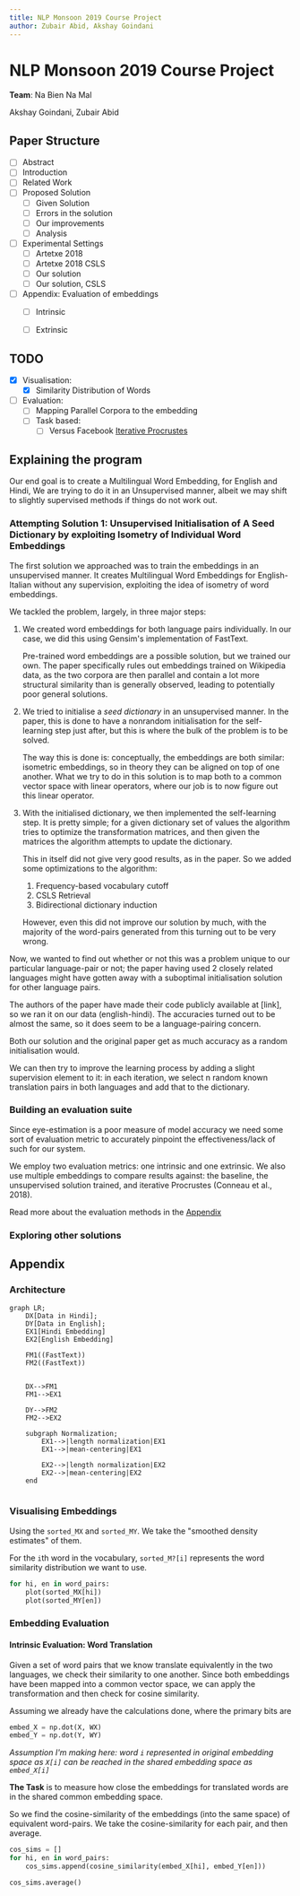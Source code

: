 ```yaml
---
title: NLP Monsoon 2019 Course Project
author: Zubair Abid, Akshay Goindani
---
```



# NLP Monsoon 2019 Course Project

**Team**: Na Bien Na Mal

Akshay Goindani, Zubair Abid


## Paper Structure

- [ ] Abstract
- [ ] Introduction
- [ ] Related Work
- [ ] Proposed Solution
    - [ ] Given Solution
    - [ ] Errors in the solution
    - [ ] Our improvements
    - [ ] Analysis 
- [ ] Experimental Settings
    - [ ] Artetxe 2018
    - [ ] Artetxe 2018 CSLS
    - [ ] Our solution
    - [ ] Our solution, CSLS 

- [ ] Appendix: Evaluation of embeddings
    - [ ] Intrinsic
    - [ ] Extrinsic 




## TODO

- [x] Visualisation:
    - [x] Similarity Distribution of Words
- [ ] Evaluation:
    - [ ] Mapping Parallel Corpora to the embedding
    - [ ] Task based:
        - [ ] Versus Facebook [Iterative Procrustes](https://github.com/facebookresearch/MUSE#the-supervised-way-iterative-procrustes-cpugpu)

## Explaining the program

Our end goal is to create a Multilingual Word Embedding, for English and Hindi, We are trying to do it in an Unsupervised manner, albeit we may shift to slightly supervised methods if things do not work out.


### Attempting Solution 1: Unsupervised Initialisation of A Seed Dictionary by exploiting Isometry of Individual Word Embeddings

The first solution we approached was to train the embeddings in an unsupervised manner. It creates Multilingual Word Embeddings for English-Italian without any supervision, exploiting the idea of isometry of word embeddings.

We tackled the problem, largely, in three major steps:

1. We created word embeddings for both language pairs individually. In our case, we did this using Gensim's implementation of FastText. 

    Pre-trained word embeddings are a possible solution, but we trained our own. The paper specifically rules out embeddings trained on Wikipedia data, as the two corpora are then parallel and contain a lot more structural similarity than is generally observed, leading to potentially poor general solutions. 
2. We tried to initialise a *seed dictionary* in an unsupervised manner. In the paper, this is done to have a nonrandom initialisation for the self-learning step just after, but this is where the bulk of the problem is to be solved.

    The way this is done is: conceptually, the embeddings are both similar: isometric embeddings, so in theory they can be aligned on top of one another. What we try to do in this solution is to map both to a common vector space with linear operators, where our job is to now figure out this linear operator.

3. With the initialised dictionary, we then implemented the self-learning step. It is pretty simple; for a given dictionary set of values the algorithm tries to optimize the transformation matrices, and then given the matrices the algorithm attempts to update the dictionary.

    This in itself did not give very good results, as in the paper. So we added some optimizations to the algorithm:

    1. Frequency-based vocabulary cutoff
    2. CSLS Retrieval
    3. Bidirectional dictionary induction

    However, even this did not improve our solution by much, with the majority of the word-pairs generated from this turning out to be very wrong. 

Now, we wanted to find out whether or not this was a problem unique to our particular language-pair or not; the paper having used 2 closely related languages might have gotten away with a suboptimal initialisation solution for other language pairs. 

The authors of the paper have made their code publicly available at [link], so we ran it on our data (english-hindi). The accuracies turned out to be almost the same, so it does seem to be a language-pairing concern. 

Both our solution and the original paper get as much accuracy as a random initialisation would.

We can then try to improve the learning process by adding a slight supervision element to it: in each iteration, we select n random known translation pairs in both languages and add that to the dictionary. 





### Building an evaluation suite

Since eye-estimation is a poor measure of model accuracy we need some sort of evaluation metric to accurately pinpoint the effectiveness/lack of such for our system.

We employ two evaluation metrics: one intrinsic and one extrinsic. We also use multiple embeddings to compare results against: the baseline, the unsupervised solution trained, and iterative Procrustes (Conneau et al., 2018). 

Read more about the evaluation methods in the [Appendix](#embedding-evaluation)







### Exploring other solutions



## Appendix

### Architecture

```mermaid
graph LR;
    DX[Data in Hindi];
    DY[Data in English];
    EX1[Hindi Embedding]
    EX2[English Embedding]

    FM1((FastText))
    FM2((FastText))


    DX-->FM1
    FM1-->EX1

    DY-->FM2
    FM2-->EX2

    subgraph Normalization;
        EX1-->|length normalization|EX1
        EX1-->|mean-centering|EX1

        EX2-->|length normalization|EX2
        EX2-->|mean-centering|EX2
    end


```


### Visualising Embeddings

Using the `sorted_MX` and `sorted_MY`. We take the "smoothed density estimates" of them.

For the `i`th word in the vocabulary, `sorted_M?[i]` represents the word similarity distribution we want to use.

```python
for hi, en in word_pairs:
    plot(sorted_MX[hi])
    plot(sorted_MY[en])
```

### Embedding Evaluation

#### Intrinsic Evaluation: Word Translation

Given a set of word pairs that we know translate equivalently in the two languages, we check their similarity to one another. Since both embeddings have been mapped into a common vector space, we can apply the transformation and then check for cosine similarity.

Assuming we already have the calculations done, where the primary bits are 

```python
embed_X = np.dot(X, WX)
embed_Y = np.dot(Y, WY)
```

*Assumption I'm making here: word `i` represented in original embedding space as `X[i]` can be reached in the shared embedding space as `embed_X[i]`*

**The Task** is to measure how close the embeddings for translated words are in the shared common embedding space. 

So we find the cosine-similarity of the embeddings (into the same space) of equivalent word-pairs. We take the cosine-similarity for each pair, and then average.

```python
cos_sims = []
for hi, en in word_pairs:
    cos_sims.append(cosine_similarity(embed_X[hi], embed_Y[en])) 

cos_sims.average()
```
